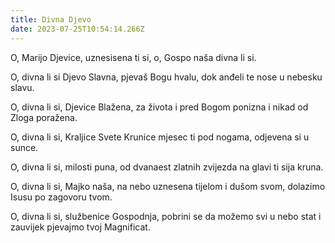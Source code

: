 ```yaml
---
title: Divna Djevo
date: 2023-07-25T10:54:14.266Z
---
```

O, Marijo Djevice,
uznesisena ti si,
o, Gospo naša divna li si.

O, divna li si Djevo Slavna,
pjevaš Bogu hvalu,
dok anđeli te nose u nebesku slavu.

O, divna li si, Djevice Blažena,
za života i pred Bogom ponizna
i nikad od Zloga poražena.

O, divna li si, Kraljice Svete Krunice
mjesec ti pod nogama,
odjevena si u sunce.

O, divna li si, milosti puna,
od dvanaest zlatnih zvijezda
na glavi ti sija kruna.

O, divna li si, Majko naša,
na nebo uznesena tijelom i dušom svom,
dolazimo Isusu po zagovoru tvom.

O, divna li si, službenice Gospodnja,
pobrini se da možemo svi u nebo stat
i zauvijek pjevajmo tvoj Magnificat.